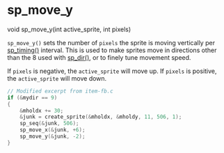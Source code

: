 # sp_move_y

<Prototype>void sp_move_y(int active_sprite, int pixels)</Prototype>

`sp_move_y()` sets the number of `pixels` the sprite is moving vertically per [sp_timing()](./sp-timing.md) interval. This is used to make sprites move in directions other than the 8 used with [sp_dir()](./sp-dir.md), or to finely tune movement speed.

If `pixels` is negative, the `active_sprite` will move up. If `pixels` is positive, the `active_sprite` will move down.

```c
// Modified excerpt from item-fb.c
if (&mydir == 9)
{
    &mholdx += 30;
    &junk = create_sprite(&mholdx, &mholdy, 11, 506, 1);
    sp_seq(&junk, 506);
    sp_move_x(&junk, +6);
    sp_move_y(&junk, -2);
}
```
